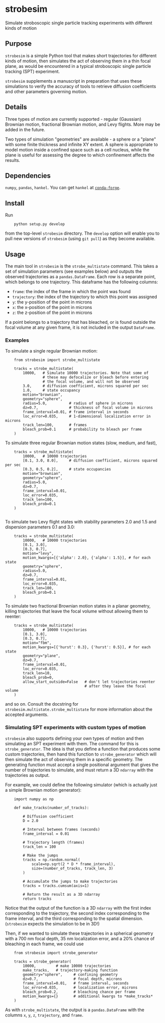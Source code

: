 # strobesim
Simulate stroboscopic single particle tracking experiments with different kinds of motion

## Purpose

`strobesim` is a simple Python tool that makes short trajectories for different kinds
of motion, then simulates the act of observing them in a thin focal plane, as 
would be encountered in a typical stroboscopic single particle tracking (SPT)
experiment. 

`strobesim` supplements a manuscript in preparation that uses these simulations
to verify the accuracy of tools to retrieve diffusion coefficients and other
parameters governing motion.

## Details

Three types of motion are currently supported - regular (Gaussian) Brownian motion,
fractional Brownian motion, and Levy flights. More may be added in the future.

Two types of simulation "geometries" are available - a sphere or a "plane"
with some finite thickness and
infinite XY extent. A sphere is appropriate to model motion inside a confined
space such as a cell nucleus, while the plane is useful for assessing the degree
to which confinement affects the results.

## Dependencies

`numpy`, `pandas`, `hankel`. You can get `hankel` at [`conda-forge`](https://anaconda.org/conda-forge/hankel). 

## Install

Run
```
    python setup.py develop
```

from the top-level `strobesim` directory. The `develop` option will enable
you to pull new versions of `strobesim` (using `git pull`) as they become
available.

## Usage 

The main tool in `strobesim` is the
`strobe_multistate` command. This takes a set of simulation 
parameters (see examples below) and outputs the observed trajectories
as a `pandas.DataFrame`. Each row is a separate point,
which belongs to one trajectory. This dataframe has the following columns:

 - `frame`: the index of the frame in which the point was found
 - `trajectory`: the index of the trajectory to which this point was assigned
 - `y`: the y-position of the point in microns
 - `x`: the x-position of the point in microns
 - `z`: the z-position of the point in microns

If a point belongs to a trajectory that has bleached, or is found 
outside the focal volume at any given frame, it is not included in 
the output `DataFrame`. 

### Examples

To simulate a single regular Brownian motion:
```
    from strobesim import strobe_multistate

    tracks = strobe_multistate(
        10000,   # Simulate 10000 trajectories. Note that some of 
                 # these may defocalize or bleach before entering
                 # the focal volume, and will not be observed
        3.0,     # diffusion coefficient, microns squared per sec
        1.0,     # state occupancy
        motion="brownian",
        geometry="sphere",
        radius=5.0,          # radius of sphere in microns
        dz=0.7,              # thickness of focal volume in microns
        frame_interval=0.01, # frame interval in seconds
        loc_error=0.035,     # 1-dimensional localization error in microns
        track_len=100,       # frames
        bleach_prob=0.1      # probability to bleach per frame
    )

```

To simulate three regular Brownian motion states (slow, medium, and 
fast), 
```
    tracks = strobe_multistate(
        10000,   # 10000 trajectories
        [0.1, 3.0, 8.0],     # diffusion coefficient, microns squared per sec
        [0.3, 0.5, 0.2],     # state occupancies
        motion="brownian",
        geometry="sphere",
        radius=5.0,
        dz=0.7,
        frame_interval=0.01,
        loc_error=0.035,
        track_len=100,
        bleach_prob=0.1
    )
   
```

To simulate two Levy flight states with stability parameters 2.0
and 1.5 and dispersion parameters 0.1 and 3.0:
```
    tracks = strobe_multistate(
        10000,   # 10000 trajectories
        [0.1, 3.0],
        [0.3, 0.7],
        motion="levy",
        motion_kwargs=[{'alpha': 2.0}, {'alpha': 1.5}], # for each state
        geometry="sphere",
        radius=5.0,
        dz=0.7,
        frame_interval=0.01,
        loc_error=0.035,
        track_len=100,
        bleach_prob=0.1
    )

```

To simulate two fractional Brownian motion states in a planar 
geometry, killing trajectories that leave the focal volume without
allowing them to reenter:
```
    tracks = strobe_multistate(
        10000,   # 10000 trajectories
        [0.1, 3.0],
        [0.3, 0.7],
        motion="fbm",
        motion_kwargs=[{'hurst': 0.3}, {'hurst': 0.5}], # for each state
        geometry="plane",
        dz=0.7,
        frame_interval=0.01,
        loc_error=0.035,
        track_len=10,
        bleach_prob=0,
        allow_start_outside=False   # don't let trajectories reenter
                                    # after they leave the focal volume
    )

```

and so on. Consult the docstring for `strobesim.multistate.strobe_multistate`
for more information about the accepted arguments.

### Simulating SPT experiments with custom types of motion

`strobesim` also supports defining your own types of motion and 
then simulating an SPT experiment with them. The command for this
is `strobe_generator`. The idea is that you define a function that 
produces some custom trajectories, then hand this function
to `strobe_generator` which will then simulate the act of observing
them in a specific geometry. The generating function must accept
a single positional argument that gives the number of trajectories
to simulate, and must return a 3D `ndarray` with the trajectories as
output. 

For example, we could define the following simulator (which is actually
just a simple Brownian motion generator):
```
    import numpy as np

    def make_tracks(number_of_tracks):

        # Diffusion coefficient
        D = 2.0

        # Interval between frames (seconds)
        frame_interval = 0.01

        # Trajectory length (frames)
        track_len = 100

        # Make the jumps
        tracks = np.random.normal(
            scale=np.sqrt(2 * D * frame_interval),
            size=(number_of_tracks, track_len, 3)
        )

        # Accumulate the jumps to make trajectories
        tracks = tracks.cumsum(axis=1)

        # Return the result as a 3D ndarray
        return tracks

```

Notice that the output of the function is a 3D `ndarray` with 
the first index corresponding to the trajectory, the second 
index corresponding to the frame interval, and the third 
corresponding to the spatial dimension. (`strobesim` expects
the simulation to be in 3D!)

Then, if we wanted to simulate these trajectories in a spherical
geometry with a 700 nm focal depth, 35 nm localization error, and 
a 20\% chance of bleaching in each frame, we could use

```
    from strobesim import strobe_generator

    tracks = strobe_generator(
        10000,         # make 10000 trajectories
        make_tracks,   # trajectory-making function
        geometry="sphere",     # confining geometry
        dz=0.7,                # focal depth, microns
        frame_interval=0.01,   # frame interval, seconds
        loc_error=0.035,       # localization error, microns
        bleach_prob=0.2,       # bleaching chance per frame
        motion_kwargs={}       # additional kwargs to *make_tracks*
    )

```

As with `strobe_multistate`, the output is a `pandas.DataFrame` with the 
columns `x`, `y`, `z`, `trajectory`, and `frame`.
